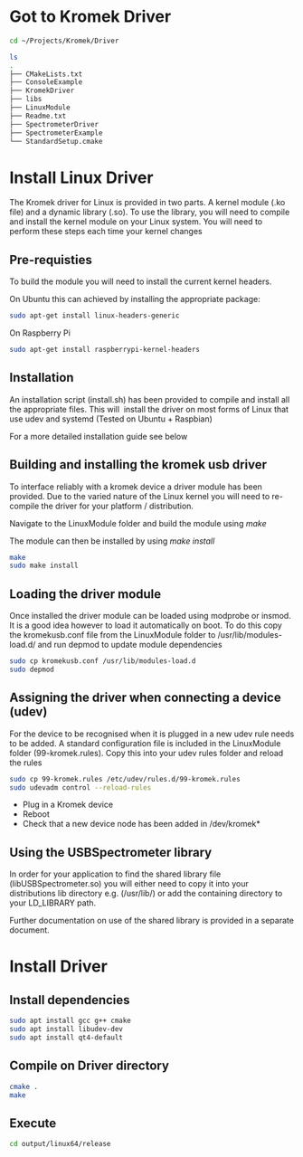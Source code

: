 # Got to Kromek Driver

```bash
cd ~/Projects/Kromek/Driver

ls
.  
├── CMakeLists.txt  
├── ConsoleExample  
├── KromekDriver  
├── libs  
├── LinuxModule  
├── Readme.txt  
├── SpectrometerDriver  
├── SpectrometerExample  
└── StandardSetup.cmake
```

# Install Linux Driver

The Kromek driver for Linux is provided in two parts. A kernel module (.ko file) and a dynamic library (.so). To use the library, you will need to compile and install the kernel module on your Linux system. You will need to perform these steps each time your kernel changes

## Pre-requisties

To build the module you will need to install the current kernel headers.

On Ubuntu this can achieved by installing the appropriate package:

```bash
sudo apt-get install linux-headers-generic
```

On Raspberry Pi

```bash
sudo apt-get install raspberrypi-kernel-headers
```
## Installation

An installation script (install.sh) has been provided to compile and install all the appropriate files. This will  install the driver on most forms of Linux that use udev and systemd (Tested on Ubuntu + Raspbian)

For a more detailed installation guide see below

## Building and installing the kromek usb driver

To interface reliably with a kromek device a driver module has been provided. Due to the varied nature of the Linux kernel you will need to re-compile the driver for your platform / distribution.

Navigate to the LinuxModule folder and build the module using _make_

The module can then be installed by using _make install_

```bash
make
sudo make install
```
## Loading the driver module

Once installed the driver module can be loaded using modprobe or insmod. It is a good idea however to load it automatically on boot. To do this copy the kromekusb.conf file from the LinuxModule folder to /usr/lib/modules-load.d/ and run depmod to update module dependencies

```bash
sudo cp kromekusb.conf /usr/lib/modules-load.d
sudo depmod
```

## Assigning the driver when connecting a device (udev)

For the device to be recognised when it is plugged in a new udev rule needs to be added. A standard configuration file is included in the LinuxModule folder (99-kromek.rules). Copy this into your udev rules folder and reload the rules

```bash
sudo cp 99-kromek.rules /etc/udev/rules.d/99-kromek.rules
sudo udevadm control --reload-rules
```

- Plug in a Kromek device
- Reboot
- Check that a new device node has been added in /dev/kromek*

## Using the USBSpectrometer library

In order for your application to find the shared library file (libUSBSpectrometer.so) you will either need to copy it into your distributions lib directory e.g. (/usr/lib/) or add the containing directory to your LD_LIBRARY path.

Further documentation on use of the shared library is provided in a separate document.
# Install Driver

## Install dependencies

```bash
sudo apt install gcc g++ cmake
sudo apt install libudev-dev
sudo apt install qt4-default
```
## Compile on Driver directory

```bash
cmake .
make
```
## Execute

```bash
cd output/linux64/release
```